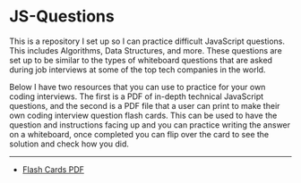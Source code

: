 # JS-Questions
This is a repository I set up so I can practice difficult JavaScript questions. This includes Algorithms, Data Structures, and more. These questions are set up to be similar to the types of whiteboard questions that are asked during job interviews at some of the top tech companies in the world.

Below I have two resources that you can use to practice for your own coding interviews. The first is a PDF of in-depth technical JavaScript questions, and the second is a PDF file that a user can print to make their own coding interview question flash cards. This can be used to have the question and instructions facing up and you can practice writing the answer on a whiteboard, once completed you can flip over the card to see the solution and check how you did.

---

- [Flash Cards PDF](flashcards.pdf)
